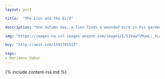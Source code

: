 ```yaml
---
layout: post

title:  "The Lion and the Bird"

description: "One autumn day, a lion finds a wounded bird in his garden. With the departure of the bird’s flock, the lion decides that it’s up to him to care for the bird. He does and the two become fast friends. Nevertheless, the bird departs with his flock the following autumn. What will become of Lion and what will become of their friendship?"

img: "https://images-na.ssl-images-amazon.com/images/I/51VqwYVMuwL._SL480_.jpg"

buy: "http://amzn.com/1592701515"

tags:
- Marianne Dubuc
---
```


{% include content-rss.md %}